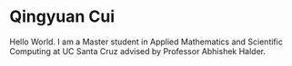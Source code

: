 # Qingyuan Cui
 
Hello World. I am a Master student in Applied Mathematics and Scientific Computing at UC Santa Cruz advised by Professor Abhishek Halder.
